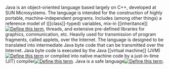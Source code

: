 Java is an object-oriented language based largely on C++, developed at SUN Microsystems. The language is intended for the construction of highly portable, machine-independent programs. Includes (among other things) a reference model of ([[class]]-typed) variables, mix-in [[inheritance]][![Define this term](https://www.cs.fsu.edu/~engelen/courses/COP402003/define.gif)](https://www.cs.fsu.edu/~engelen/courses/COP402003/board.html#inheritance), threads, and extensive pre-defined libraries for graphics, communication, etc. Heavily used for transmission of program fragments, called applets, over the Internet. The language is designed to be translated into intermediate Java byte code that can be transmitted over the Internet. Java byte code is executed by the Java [[virtual machine]] (JVM)[![Define this term](https://www.cs.fsu.edu/~engelen/courses/COP402003/define.gif)](https://www.cs.fsu.edu/~engelen/courses/COP402003/board.html#virtualmachine) or compiled into native machine code by a just-in-time (JIT) compiler[![Define this term](https://www.cs.fsu.edu/~engelen/courses/COP402003/define.gif)](https://www.cs.fsu.edu/~engelen/courses/COP402003/board.html#jit). Java is a safe language[![Define this term](https://www.cs.fsu.edu/~engelen/courses/COP402003/define.gif)](https://www.cs.fsu.edu/~engelen/courses/COP402003/board.html#safe).